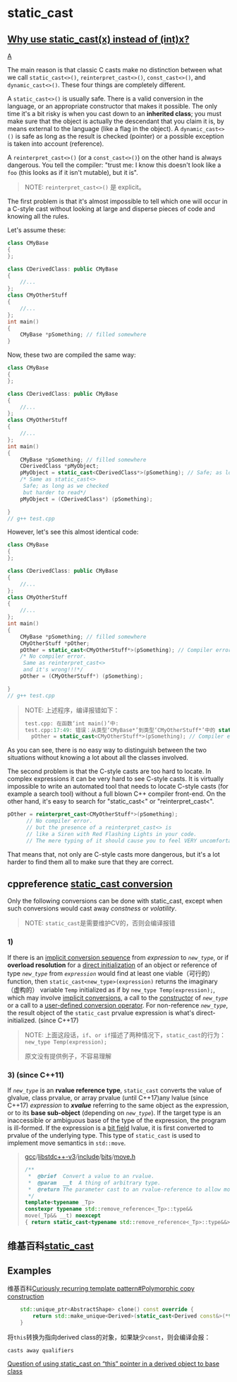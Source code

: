 # static_cast



## [Why use static_cast(x) instead of (int)x?](https://stackoverflow.com/questions/103512/why-use-static-castintx-instead-of-intx)



[A](https://stackoverflow.com/a/103868)

The main reason is that classic C casts make no distinction between what we call `static_cast<>()`, `reinterpret_cast<>()`, `const_cast<>()`, and `dynamic_cast<>()`. These four things are completely different.

A `static_cast<>()` is usually safe. There is a valid conversion in the language, or an appropriate constructor that makes it possible. The only time it's a bit risky is when you cast down to an **inherited class**; you must make sure that the object is actually the descendant that you claim it is, by means external to the language (like a flag in the object). A `dynamic_cast<>()` is safe as long as the result is checked (pointer) or a possible exception is taken into account (reference).

A `reinterpret_cast<>()` (or a `const_cast<>()`) on the other hand is always dangerous. You tell the compiler: "trust me: I know this doesn't look like a `foo` (this looks as if it isn't mutable), but it is".

> NOTE: `reinterpret_cast<>()` 是 explicit。

The first problem is that it's almost impossible to tell which one will occur in a C-style cast without looking at large and disperse pieces of code and knowing all the rules.

Let's assume these:

```cpp
class CMyBase
{
};

class CDerivedClass: public CMyBase
{
	//...
};
class CMyOtherStuff
{
	//...
};
int main()
{
	CMyBase *pSomething; // filled somewhere
}

```

Now, these two are compiled the same way:

```cpp
class CMyBase
{
};

class CDerivedClass: public CMyBase
{
	//...
};
class CMyOtherStuff
{
	//...
};
int main()
{
	CMyBase *pSomething; // filled somewhere
	CDerivedClass *pMyObject;
	pMyObject = static_cast<CDerivedClass*>(pSomething); // Safe; as long as we checked
	/* Same as static_cast<>
	 Safe; as long as we checked
	 but harder to read*/
	pMyObject = (CDerivedClass*) (pSomething);

}
// g++ test.cpp

```

> 

However, let's see this almost identical code:

```cpp
class CMyBase
{
};

class CDerivedClass: public CMyBase
{
	//...
};
class CMyOtherStuff
{
	//...
};
int main()
{
	CMyBase *pSomething; // filled somewhere
	CMyOtherStuff *pOther;
	pOther = static_cast<CMyOtherStuff*>(pSomething); // Compiler error: Can't convert
	/* No compiler error.
	 Same as reinterpret_cast<>
	 and it's wrong!!!*/
	pOther = (CMyOtherStuff*) (pSomething);

}
// g++ test.cpp

```

> NOTE: 上述程序，编译报错如下：
>
> ```c++
> test.cpp: 在函数‘int main()’中:
> test.cpp:17:49: 错误：从类型‘CMyBase*’到类型‘CMyOtherStuff*’中的 static_cast 无效
>   pOther = static_cast<CMyOtherStuff*>(pSomething); // Compiler error: Can't convert
> ```
>
> 

As you can see, there is no easy way to distinguish between the two situations without knowing a lot about all the classes involved.

The second problem is that the C-style casts are too hard to locate. In complex expressions it can be very hard to see C-style casts. It is virtually impossible to write an automated tool that needs to locate C-style casts (for example a search tool) without a full blown C++ compiler front-end. On the other hand, it's easy to search for "static_cast<" or "reinterpret_cast<".

```cpp
pOther = reinterpret_cast<CMyOtherStuff*>(pSomething);
      // No compiler error.
      // but the presence of a reinterpret_cast<> is 
      // like a Siren with Red Flashing Lights in your code.
      // The mere typing of it should cause you to feel VERY uncomfortable.
```

That means that, not only are C-style casts more dangerous, but it's a lot harder to find them all to make sure that they are correct.



## cppreference [static_cast conversion](https://en.cppreference.com/w/cpp/language/static_cast)

Only the following conversions can be done with static_cast, except when such conversions would cast away *constness* or *volatility*.

> NOTE: `static_cast`是需要维护CV的，否则会编译报错

### 1) 

If there is an [implicit conversion sequence](https://en.cppreference.com/w/cpp/language/implicit_cast) from *expression* to *`new_type`*, or if **overload resolution** for a [direct initialization](https://en.cppreference.com/w/cpp/language/direct_initialization) of an object or reference of type *`new_type`* from *`expression`* would find at least one viable（可行的） function, then `static_cast<new_type>(expression)` returns the imaginary（虚构的） variable `Temp` initialized as if by `new_type Temp(expression);`, which may involve [implicit conversions](https://en.cppreference.com/w/cpp/language/implicit_cast), a call to the [constructor](https://en.cppreference.com/w/cpp/language/constructor) of *`new_type`* or a call to a [user-defined conversion operator](https://en.cppreference.com/w/cpp/language/cast_operator). For non-reference *`new_type`*, the result object of the `static_cast` prvalue expression is what's direct-initialized. (since C++17)

> NOTE: 上面这段话，`if`、`or if`描述了两种情况下，`static_cast`的行为：`new_type Temp(expression);`
>
> 原文没有提供例子，不容易理解



### 3) (since C++11)

If *`new_type`* is an **rvalue reference type**, `static_cast` converts the value of glvalue, class prvalue, or array prvalue (until C++17)any lvalue (since C++17) *expression* to  ***xvalue*** referring to the same object as the expression, or to its **base sub-object** (depending on *`new_type`*). If the target type is an inaccessible or ambiguous base of the type of the expression, the program is ill-formed. If the expression is a [bit field](https://en.cppreference.com/w/cpp/language/bit_field) lvalue, it is first converted to prvalue of the underlying type. This type of `static_cast` is used to implement move semantics in `std::move`.

> [gcc](https://github.com/gcc-mirror/gcc)/[libstdc++-v3](https://github.com/gcc-mirror/gcc/tree/master/libstdc%2B%2B-v3)/[include](https://github.com/gcc-mirror/gcc/tree/master/libstdc%2B%2B-v3/include)/[bits](https://github.com/gcc-mirror/gcc/tree/master/libstdc%2B%2B-v3/include/bits)/[move.h](https://github.com/gcc-mirror/gcc/blob/master/libstdc%2B%2B-v3/include/bits/move.h)
>
> ```c++
> /**
>  *  @brief  Convert a value to an rvalue.
>  *  @param  __t  A thing of arbitrary type.
>  *  @return The parameter cast to an rvalue-reference to allow moving it.
>  */
> template<typename _Tp>
> constexpr typename std::remove_reference<_Tp>::type&&
> move(_Tp&& __t) noexcept
> {	return static_cast<typename std::remove_reference<_Tp>::type&&>(__t);}
> ```
>



## 维基百科[static_cast](https://en.wikipedia.org/wiki/Static_cast)



## Examples

维基百科[Curiously recurring template pattern#Polymorphic copy construction](https://en.wikipedia.org/wiki/Curiously_recurring_template_pattern#Polymorphic_copy_construction)

```c++
    std::unique_ptr<AbstractShape> clone() const override {
        return std::make_unique<Derived>(static_cast<Derived const&>(*this));
    }
```

将`this`转换为指向derived class的对象，如果缺少`const`，则会编译会报：

```
casts away qualifiers
```



[Question of using static_cast on “this” pointer in a derived object to base class](https://stackoverflow.com/questions/4543670/question-of-using-static-cast-on-this-pointer-in-a-derived-object-to-base-clas)